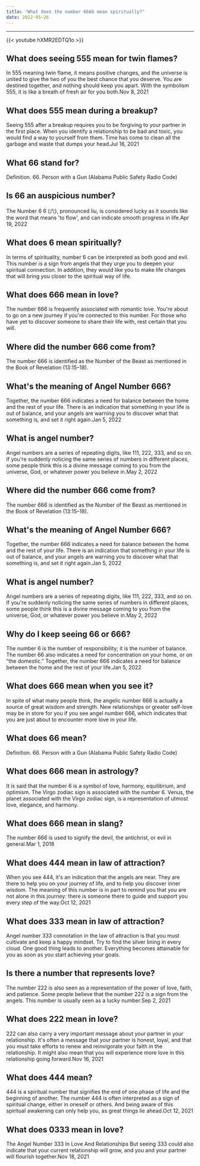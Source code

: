 ```yaml
---
title: "What does the number 6666 mean spiritually?"
date: 2022-05-26
---
```


---
{{< youtube hXMR2EDTQ1o >}}
## What does seeing 555 mean for twin flames?
In 555 meaning twin flame, it means positive changes, and the universe is united to give the two of you the best chance that you deserve. You are destined together, and nothing should keep you apart. With the symbolism 555, it is like a breath of fresh air for you both.Nov 8, 2021

## What does 555 mean during a breakup?
Seeing 555 after a breakup requires you to be forgiving to your partner in the first place. When you identify a relationship to be bad and toxic, you would find a way to yourself from them. Time has come to clean all the garbage and waste that dumps your head.Jul 16, 2021

## What 66 stand for?
Definition. 66. Person with a Gun (Alabama Public Safety Radio Code)

## Is 66 an auspicious number?
The Number 6 6 (六), pronounced liu, is considered lucky as it sounds like the word that means 'to flow', and can indicate smooth progress in life.Apr 19, 2022

## What does 6 mean spiritually?
In terms of spirituality, number 6 can be interpreted as both good and evil. This number is a sign from angels that they urge you to deepen your spiritual connection. In addition, they would like you to make life changes that will bring you closer to the spiritual way of life.

## What does 666 mean in love?
The number 666 is frequently associated with romantic love. You're about to go on a new journey if you're connected to this number. For those who have yet to discover someone to share their life with, rest certain that you will.

## Where did the number 666 come from?
The number 666 is identified as the Number of the Beast as mentioned in the Book of Revelation (13:15–18).

## What's the meaning of Angel Number 666?
Together, the number 666 indicates a need for balance between the home and the rest of your life. There is an indication that something in your life is out of balance, and your angels are warning you to discover what that something is, and set it right again.Jan 5, 2022

## What is angel number?
Angel numbers are a series of repeating digits, like 111, 222, 333, and so on. If you're suddenly noticing the same series of numbers in different places, some people think this is a divine message coming to you from the universe, God, or whatever power you believe in.May 2, 2022

## Where did the number 666 come from?
The number 666 is identified as the Number of the Beast as mentioned in the Book of Revelation (13:15–18).

## What's the meaning of Angel Number 666?
Together, the number 666 indicates a need for balance between the home and the rest of your life. There is an indication that something in your life is out of balance, and your angels are warning you to discover what that something is, and set it right again.Jan 5, 2022

## What is angel number?
Angel numbers are a series of repeating digits, like 111, 222, 333, and so on. If you're suddenly noticing the same series of numbers in different places, some people think this is a divine message coming to you from the universe, God, or whatever power you believe in.May 2, 2022

## Why do I keep seeing 66 or 666?
The number 6 is the number of responsibility; it is the number of balance. The number 66 also indicates a need for concentration on your home, or on “the domestic.” Together, the number 666 indicates a need for balance between the home and the rest of your life.Jan 5, 2022

## What does 666 mean when you see it?
In spite of what many people think, the angelic number 666 is actually a source of great wisdom and strength. New relationships or greater self-love may be in store for you if you see angel number 666, which indicates that you are just about to encounter more love in your life.

## What does 66 mean?
Definition. 66. Person with a Gun (Alabama Public Safety Radio Code)

## What does 666 mean in astrology?
It is said that the number 6 is a symbol of love, harmony, equilibrium, and optimism. The Virgo zodiac sign is associated with the number 6. Venus, the planet associated with the Virgo zodiac sign, is a representation of utmost love, elegance, and harmony.

## What does 666 mean in slang?
The number 666 is used to signify the devil, the antichrist, or evil in general.Mar 1, 2018

## What does 444 mean in law of attraction?
When you see 444, it's an indication that the angels are near. They are there to help you on your journey of life, and to help you discover inner wisdom. The meaning of this number is in part to remind you that you are not alone in this journey: there is someone there to guide and support you every step of the way.Oct 12, 2021

## What does 333 mean in law of attraction?
Angel number 333 connotation in the law of attraction is that you must cultivate and keep a happy mindset. Try to find the silver lining in every cloud. One good thing leads to another. Everything becomes attainable for you as soon as you start achieving your goals.

## Is there a number that represents love?
The number 222 is also seen as a representation of the power of love, faith, and patience. Some people believe that the number 222 is a sign from the angels. This number is usually seen as a lucky number.Sep 2, 2021

## What does 222 mean in love?
222 can also carry a very important message about your partner in your relationship. It's often a message that your partner is honest, loyal, and that you must take efforts to renew and reinvigorate your faith in the relationship. It might also mean that you will experience more love in this relationship going forward.Nov 16, 2021

## What does 444 mean?
444 is a spiritual number that signifies the end of one phase of life and the beginning of another. The number 444 is often interpreted as a sign of spiritual change, either in oneself or others. And being aware of this spiritual awakening can only help you, as great things lie ahead.Oct 12, 2021

## What does 0333 mean in love?
The Angel Number 333 In Love And Relationships But seeing 333 could also indicate that your current relationship will grow, and you and your partner will flourish together.Nov 18, 2021

